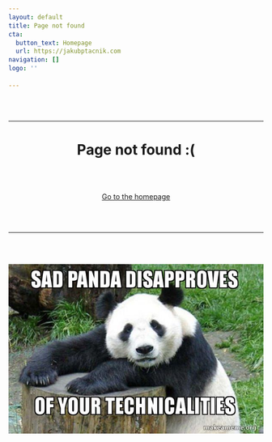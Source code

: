 ```yaml
---
layout: default
title: Page not found
cta:
  button_text: Homepage
  url: https://jakubptacnik.com
navigation: []
logo: ''

---
```

<div align="center">

<br/><br/>

***

# Page not found :( 

<br/><br/>

[Go to the homepage](https://jakubptacnik.com "Go to the homepage")

<br/><br/>

***

<br/><br/>

![](/uploads/2021/07/05/sad-panda-disapproves.jpg)
